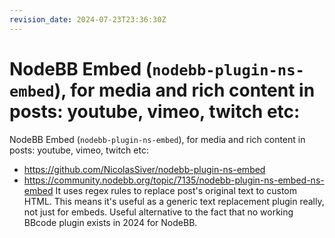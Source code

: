```yaml
---
revision_date: 2024-07-23T23:36:30Z
---
```

# NodeBB Embed (`nodebb-plugin-ns-embed`), for media and rich content in posts: youtube, vimeo, twitch etc:
NodeBB Embed (`nodebb-plugin-ns-embed`), for media and rich content in posts: youtube, vimeo, twitch etc:
* https://github.com/NicolasSiver/nodebb-plugin-ns-embed
* https://community.nodebb.org/topic/7135/nodebb-plugin-ns-embed-ns-embed
It uses regex rules to replace post's original text to custom HTML. This means it's useful as a generic text replacement plugin really, not just for embeds. Useful alternative to the fact that no working BBcode plugin exists in 2024 for NodeBB.